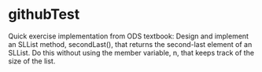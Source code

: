# githubTest
Quick exercise implementation from ODS textbook: Design and implement an SLList method, secondLast(), that returns the second-last element of an SLList. Do this without using the member variable, n, that keeps track of the size of the list.
